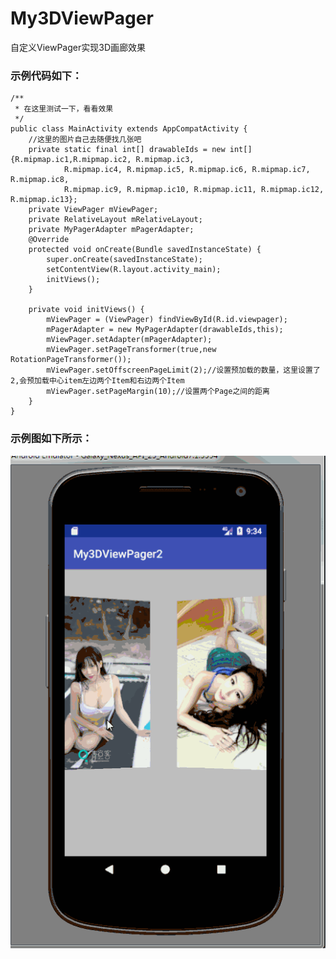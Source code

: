 # My3DViewPager
自定义ViewPager实现3D画廊效果

### 示例代码如下：

	/**
	 * 在这里测试一下，看看效果
	 */
	public class MainActivity extends AppCompatActivity {
	    //这里的图片自己去随便找几张吧
	    private static final int[] drawableIds = new int[]{R.mipmap.ic1,R.mipmap.ic2, R.mipmap.ic3,
	            R.mipmap.ic4, R.mipmap.ic5, R.mipmap.ic6, R.mipmap.ic7, R.mipmap.ic8,
	            R.mipmap.ic9, R.mipmap.ic10, R.mipmap.ic11, R.mipmap.ic12, R.mipmap.ic13};
	    private ViewPager mViewPager;
	    private RelativeLayout mRelativeLayout;
	    private MyPagerAdapter mPagerAdapter;
	    @Override
	    protected void onCreate(Bundle savedInstanceState) {
	        super.onCreate(savedInstanceState);
	        setContentView(R.layout.activity_main);
	        initViews();
	    }

	    private void initViews() {
	        mViewPager = (ViewPager) findViewById(R.id.viewpager);
	        mPagerAdapter = new MyPagerAdapter(drawableIds,this);
	        mViewPager.setAdapter(mPagerAdapter);
	        mViewPager.setPageTransformer(true,new RotationPageTransformer());
	        mViewPager.setOffscreenPageLimit(2);//设置预加载的数量，这里设置了2,会预加载中心item左边两个Item和右边两个Item
	        mViewPager.setPageMargin(10);//设置两个Page之间的距离
	    }
	}



### 示例图如下所示：

![示例图](https://github.com/AweiLoveAndroid/My3DViewPager/blob/master/pic/logo.gif?raw=true)
